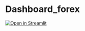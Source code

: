 # Dashboard_forex
[![Open in Streamlit](https://static.streamlit.io/badges/streamlit_badge_black_white.svg)](https://share.streamlit.io/TF-2022/Dashboard_forex/main)

